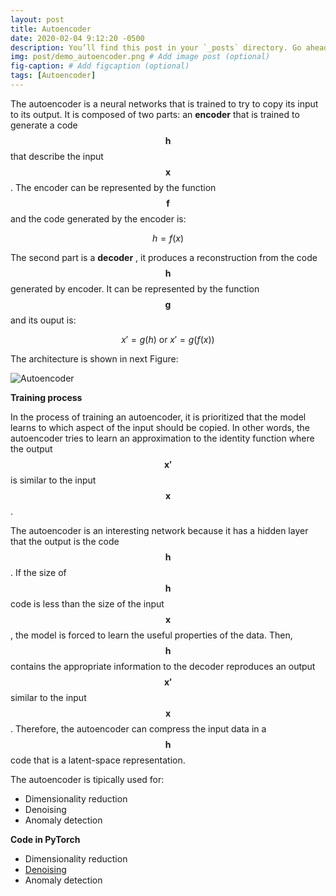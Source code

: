```yaml
---
layout: post
title: Autoencoder
date: 2020-02-04 9:12:20 -0500
description: You’ll find this post in your `_posts` directory. Go ahead and edit it and re-build the site to see your changes. # Add post description (optional)
img: post/demo_autoencoder.png # Add image post (optional)
fig-caption: # Add figcaption (optional)
tags: [Autoencoder]
---
```


The autoencoder is a neural networks that is trained to try to copy its input to its output. It is composed of two parts: an <b>encoder</b> that is trained to generate a code $$\boldsymbol{h}$$ that describe the input $$\boldsymbol{x}$$. The encoder can be represented by the function $$\boldsymbol{f}$$ and the code generated by the encoder is:

$$
h = f(x)
$$

The second part is a <b>decoder</b> , it produces a reconstruction from the code $$\boldsymbol{h}$$ generated by encoder. It can be represented by the function $$\boldsymbol{g}$$ and its ouput is:

$$
x' = g(h) \textrm{ or }  
x' = g(f(x))
$$

The architecture is shown in next Figure:


![Autoencoder]({{site.baseurl}}/assets/img/post/autoencoder.png)

<b>Training process</b>

In the process of training an autoencoder, it is prioritized that the model learns to which aspect of the input should be copied. In other words, the autoencoder tries to learn an approximation to the identity function where the output $$\boldsymbol{x'}$$ is similar to the input $$\boldsymbol{x}$$. 

The autoencoder is an interesting network because it has a hidden layer that the output is the code $$\boldsymbol{h}$$. If the size of $$\boldsymbol{h}$$ code is less than the size of the input $$\boldsymbol{x}$$, the model is forced to learn the useful properties of the data. Then, $$\boldsymbol{h}$$ contains the appropriate information to the decoder reproduces an output $$\boldsymbol{x'}$$ similar to the input $$\boldsymbol{x}$$. Therefore, the autoencoder can compress the input data in a $$\boldsymbol{h}$$ code that is a latent-space representation.

<!-- <b>Loss function</b> -->

The autoencoder is tipically  used for:
<ul>
  <li>Dimensionality reduction</li>
  <li>Denoising</li>
  <li>Anomaly detection</li>
</ul>

<b>Code in PyTorch</b>

<ul>
  <li><a>Dimensionality reduction</a></li>
  <li><a href="https://github.com/LizLima/Dive-into-DL/blob/master/Autoencoder/dae.py">Denoising</a></li>
  <li><a>Anomaly detection</a></li>
</ul>